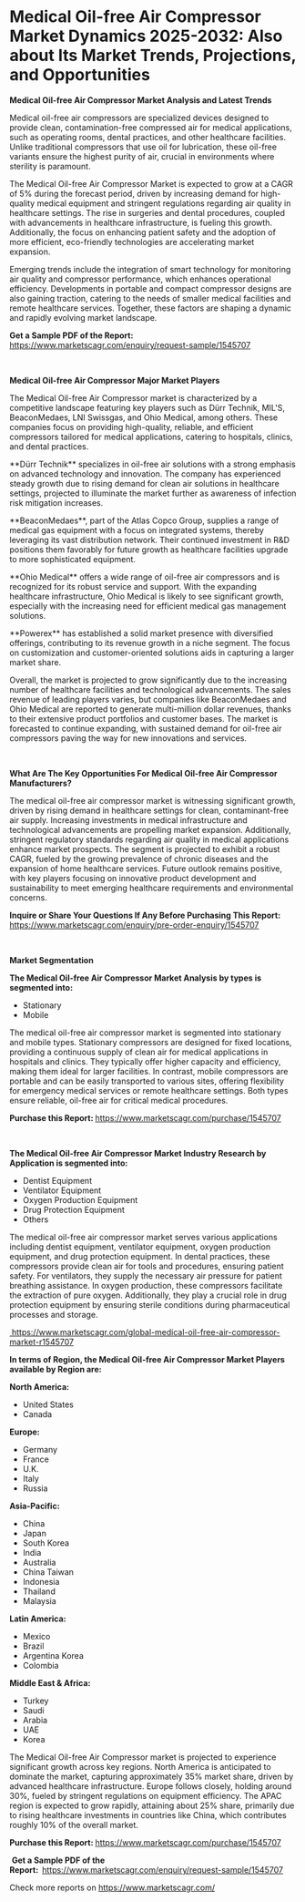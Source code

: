<p><h1>Medical Oil-free Air Compressor Market Dynamics 2025-2032: Also about Its Market Trends, Projections, and Opportunities</h1></p><p><strong>Medical Oil-free Air Compressor Market Analysis and Latest Trends</strong></p>
<p><p>Medical oil-free air compressors are specialized devices designed to provide clean, contamination-free compressed air for medical applications, such as operating rooms, dental practices, and other healthcare facilities. Unlike traditional compressors that use oil for lubrication, these oil-free variants ensure the highest purity of air, crucial in environments where sterility is paramount.</p><p>The Medical Oil-free Air Compressor Market is expected to grow at a CAGR of 5% during the forecast period, driven by increasing demand for high-quality medical equipment and stringent regulations regarding air quality in healthcare settings. The rise in surgeries and dental procedures, coupled with advancements in healthcare infrastructure, is fueling this growth. Additionally, the focus on enhancing patient safety and the adoption of more efficient, eco-friendly technologies are accelerating market expansion. </p><p>Emerging trends include the integration of smart technology for monitoring air quality and compressor performance, which enhances operational efficiency. Developments in portable and compact compressor designs are also gaining traction, catering to the needs of smaller medical facilities and remote healthcare services. Together, these factors are shaping a dynamic and rapidly evolving market landscape.</p></p>
<p><strong>Get a Sample PDF of the Report:&nbsp;</strong> <a href="https://www.marketscagr.com/enquiry/request-sample/1545707?utm_campaign=2449&utm_medium=2&utm_source=Github&utm_content=ia&utm_term=27022025&utm_id=medical-oil-free-air-compressor">https://www.marketscagr.com/enquiry/request-sample/1545707</a></p>
<p>&nbsp;</p>
<p><strong>Medical Oil-free Air Compressor Major Market Players</strong></p>
<p><p>The Medical Oil-free Air Compressor market is characterized by a competitive landscape featuring key players such as Dürr Technik, MIL'S, BeaconMedaes, LNI Swissgas, and Ohio Medical, among others. These companies focus on providing high-quality, reliable, and efficient compressors tailored for medical applications, catering to hospitals, clinics, and dental practices.</p><p>**Dürr Technik** specializes in oil-free air solutions with a strong emphasis on advanced technology and innovation. The company has experienced steady growth due to rising demand for clean air solutions in healthcare settings, projected to illuminate the market further as awareness of infection risk mitigation increases.</p><p>**BeaconMedaes**, part of the Atlas Copco Group, supplies a range of medical gas equipment with a focus on integrated systems, thereby leveraging its vast distribution network. Their continued investment in R&D positions them favorably for future growth as healthcare facilities upgrade to more sophisticated equipment.</p><p>**Ohio Medical** offers a wide range of oil-free air compressors and is recognized for its robust service and support. With the expanding healthcare infrastructure, Ohio Medical is likely to see significant growth, especially with the increasing need for efficient medical gas management solutions.</p><p>**Powerex** has established a solid market presence with diversified offerings, contributing to its revenue growth in a niche segment. The focus on customization and customer-oriented solutions aids in capturing a larger market share.</p><p>Overall, the market is projected to grow significantly due to the increasing number of healthcare facilities and technological advancements. The sales revenue of leading players varies, but companies like BeaconMedaes and Ohio Medical are reported to generate multi-million dollar revenues, thanks to their extensive product portfolios and customer bases. The market is forecasted to continue expanding, with sustained demand for oil-free air compressors paving the way for new innovations and services.</p></p>
<p>&nbsp;</p>
<p><strong>What Are The Key Opportunities For Medical Oil-free Air Compressor Manufacturers?</strong></p>
<p><p>The medical oil-free air compressor market is witnessing significant growth, driven by rising demand in healthcare settings for clean, contaminant-free air supply. Increasing investments in medical infrastructure and technological advancements are propelling market expansion. Additionally, stringent regulatory standards regarding air quality in medical applications enhance market prospects. The segment is projected to exhibit a robust CAGR, fueled by the growing prevalence of chronic diseases and the expansion of home healthcare services. Future outlook remains positive, with key players focusing on innovative product development and sustainability to meet emerging healthcare requirements and environmental concerns.</p></p>
<p><strong>Inquire or Share Your Questions If Any Before Purchasing This Report:</strong> <a href="https://www.marketscagr.com/enquiry/pre-order-enquiry/1545707?utm_campaign=2449&utm_medium=2&utm_source=Github&utm_content=ia&utm_term=27022025&utm_id=medical-oil-free-air-compressor">https://www.marketscagr.com/enquiry/pre-order-enquiry/1545707</a></p>
<p>&nbsp;</p>
<p><strong>Market Segmentation</strong></p>
<p><strong>The Medical Oil-free Air Compressor Market Analysis by types is segmented into:</strong></p>
<p><ul><li>Stationary</li><li>Mobile</li></ul></p>
<p><p>The medical oil-free air compressor market is segmented into stationary and mobile types. Stationary compressors are designed for fixed locations, providing a continuous supply of clean air for medical applications in hospitals and clinics. They typically offer higher capacity and efficiency, making them ideal for larger facilities. In contrast, mobile compressors are portable and can be easily transported to various sites, offering flexibility for emergency medical services or remote healthcare settings. Both types ensure reliable, oil-free air for critical medical procedures.</p></p>
<p><strong>Purchase this Report:&nbsp;</strong><a href="https://www.marketscagr.com/purchase/1545707?utm_campaign=2449&utm_medium=2&utm_source=Github&utm_content=ia&utm_term=27022025&utm_id=medical-oil-free-air-compressor">https://www.marketscagr.com/purchase/1545707</a></p>
<p>&nbsp;</p>
<p><strong>The Medical Oil-free Air Compressor Market Industry Research by Application is segmented into:</strong></p>
<p><ul><li>Dentist Equipment</li><li>Ventilator Equipment</li><li>Oxygen Production Equipment</li><li>Drug Protection Equipment</li><li>Others</li></ul></p>
<p><p>The medical oil-free air compressor market serves various applications including dentist equipment, ventilator equipment, oxygen production equipment, and drug protection equipment. In dental practices, these compressors provide clean air for tools and procedures, ensuring patient safety. For ventilators, they supply the necessary air pressure for patient breathing assistance. In oxygen production, these compressors facilitate the extraction of pure oxygen. Additionally, they play a crucial role in drug protection equipment by ensuring sterile conditions during pharmaceutical processes and storage.</p></p>
<p><a href="https://www.marketscagr.com/global-medical-oil-free-air-compressor-market-r1545707?utm_campaign=2449&utm_medium=2&utm_source=Github&utm_content=ia&utm_term=27022025&utm_id=medical-oil-free-air-compressor">&nbsp;https://www.marketscagr.com/global-medical-oil-free-air-compressor-market-r1545707</a></p>
<p><strong>In terms of Region, the Medical Oil-free Air Compressor Market Players available by Region are:</strong></p>
<p>
    <p> <strong> North America: </strong>
        <ul>
            <li>United States</li>
            <li>Canada</li>
        </ul>
        </p> 
    <p> <strong> Europe: </strong>
        <ul>
            <li>Germany</li>
            <li>France</li>
            <li>U.K.</li>
            <li>Italy</li>
            <li>Russia</li>
        </ul>
        </p> 
    <p> <strong> Asia-Pacific: </strong>
        <ul>
            <li>China</li>
            <li>Japan</li>
            <li>South Korea</li>
            <li>India</li>
            <li>Australia</li>
            <li>China Taiwan</li>
            <li>Indonesia</li>
            <li>Thailand</li>
            <li>Malaysia</li>
        </ul>
        </p> 
    <p> <strong> Latin America: </strong>
        <ul>
            <li>Mexico</li>
            <li>Brazil</li>
            <li>Argentina Korea</li>
            <li>Colombia</li>
        </ul>
        </p> 
    <p> <strong> Middle East & Africa: </strong>
        <ul>
            <li>Turkey</li>
            <li>Saudi</li>
            <li>Arabia</li>
            <li>UAE</li>
            <li>Korea</li>
        </ul>
    </p>
    </p>
<p><p>The Medical Oil-free Air Compressor market is projected to experience significant growth across key regions. North America is anticipated to dominate the market, capturing approximately 35% market share, driven by advanced healthcare infrastructure. Europe follows closely, holding around 30%, fueled by stringent regulations on equipment efficiency. The APAC region is expected to grow rapidly, attaining about 25% share, primarily due to rising healthcare investments in countries like China, which contributes roughly 10% of the overall market.</p></p>
<p><strong>Purchase this Report: </strong><a href="https://www.marketscagr.com/purchase/1545707?utm_campaign=2449&utm_medium=2&utm_source=Github&utm_content=ia&utm_term=27022025&utm_id=medical-oil-free-air-compressor">https://www.marketscagr.com/purchase/1545707</a></p>
<p>&nbsp;<strong>Get a Sample PDF of the Report:&nbsp;&nbsp;</strong><a href="https://www.marketscagr.com/enquiry/request-sample/1545707?utm_campaign=2449&utm_medium=2&utm_source=Github&utm_content=ia&utm_term=27022025&utm_id=medical-oil-free-air-compressor">https://www.marketscagr.com/enquiry/request-sample/1545707</a></p>
<p><strong></strong></p>
<p>Check more reports on <a href="https://www.marketscagr.com/?utm_campaign=2449&utm_medium=2&utm_source=Github&utm_content=ia&utm_term=27022025&utm_id=medical-oil-free-air-compressor">https://www.marketscagr.com/</a></p>